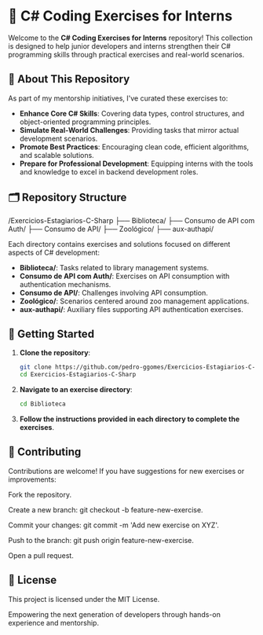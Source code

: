 # 🚀 C# Coding Exercises for Interns

Welcome to the **C# Coding Exercises for Interns** repository! This collection is designed to help junior developers and interns strengthen their C# programming skills through practical exercises and real-world scenarios.

## 📌 About This Repository

As part of my mentorship initiatives, I've curated these exercises to:

- **Enhance Core C# Skills**: Covering data types, control structures, and object-oriented programming principles.
- **Simulate Real-World Challenges**: Providing tasks that mirror actual development scenarios.
- **Promote Best Practices**: Encouraging clean code, efficient algorithms, and scalable solutions.
- **Prepare for Professional Development**: Equipping interns with the tools and knowledge to excel in backend development roles.

## 🗂️ Repository Structure

/Exercicios-Estagiarios-C-Sharp ├── Biblioteca/ ├── Consumo de API com Auth/ ├── Consumo de API/ ├── Zoológico/ ├── aux-authapi/ 

Each directory contains exercises and solutions focused on different aspects of C# development:

- **Biblioteca/**: Tasks related to library management systems.
- **Consumo de API com Auth/**: Exercises on API consumption with authentication mechanisms.
- **Consumo de API/**: Challenges involving API consumption.
- **Zoológico/**: Scenarios centered around zoo management applications.
- **aux-authapi/**: Auxiliary files supporting API authentication exercises.

## 🚀 Getting Started

1. **Clone the repository**:
   ```bash
   git clone https://github.com/pedro-ggomes/Exercicios-Estagiarios-C-Sharp.git
   cd Exercicios-Estagiarios-C-Sharp
   ```
2. **Navigate to an exercise directory**:
   ```bash
   cd Biblioteca
   ```   
3. **Follow the instructions provided in each directory to complete the exercises**.

## 🤝 Contributing
Contributions are welcome! If you have suggestions for new exercises or improvements:

Fork the repository.

Create a new branch: git checkout -b feature-new-exercise.

Commit your changes: git commit -m 'Add new exercise on XYZ'.

Push to the branch: git push origin feature-new-exercise.

Open a pull request.

## 📄 License
This project is licensed under the MIT License.

Empowering the next generation of developers through hands-on experience and mentorship.
